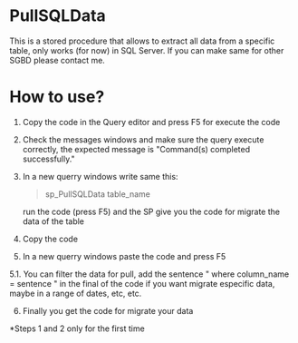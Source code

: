PullSQLData
===========

This is a stored procedure that allows to extract all data from a specific table, only works (for now) in SQL Server.
If you can make same for other SGBD please contact me.


How to use?
===========

1. Copy the code in the Query editor and press F5 for execute the code
2. Check the messages windows and make sure the query execute correctly, the expected message is "Command(s) completed successfully."
3. In a new querry windows write same this:

    > sp_PullSQLData  table_name
    
    run the code (press F5) and the SP give you the code for migrate the data of the table

4. Copy the code
5. In a new querry windows paste the code and press F5

  5.1. You can filter the data for pull, add the sentence " where column_name = sentence " in the final of the code if you         want migrate especific data, maybe in a range of dates, etc, etc.

6. Finally you get the code for migrate your data


*Steps 1 and 2 only for the first time



